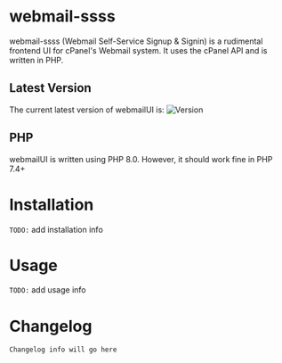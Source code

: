 # webmail-ssss
webmail-ssss (Webmail Self-Service Signup & Signin) is a rudimental frontend UI for cPanel's Webmail system. It uses the cPanel API and is written in PHP.

## Latest Version
The current latest version of webmailUI is: ![Version](https://img.shields.io/badge/Version-0.01a-orange)

## PHP
webmailUI is written using PHP 8.0. However, it should work fine in PHP 7.4+


# Installation
`TODO:` add installation info


# Usage
`TODO:` add usage info


# Changelog
`Changelog info will go here`